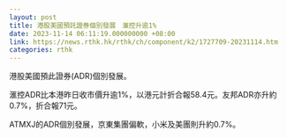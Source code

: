 ```yaml
---
layout: post
title: 港股美國預託證券個別發展　滙控升逾1%
date: 2023-11-14 06:11:19.000000000 +08:00
link: https://news.rthk.hk/rthk/ch/component/k2/1727709-20231114.htm
categories: rthk
---
```


港股美國預此證券(ADR)個別發展。

滙控ADR比本港昨日收市價升逾1%，以港元計折合報58.4元。友邦ADR亦升約0.7%，折合報71元。

ATMXJ的ADR個別發展，京東集團偏軟，小米及美團則升約0.7%。
